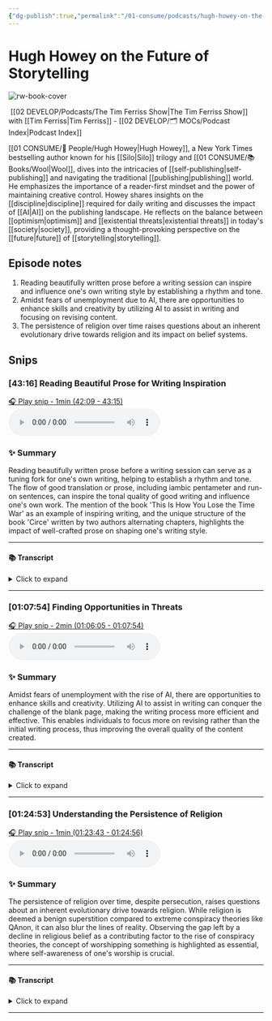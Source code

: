 ```yaml
---
{"dg-publish":true,"permalink":"/01-consume/podcasts/hugh-howey-on-the-future-of-storytelling/","title":"Hugh Howey on the Future of Storytelling","tags":["podcasts"]}
---
```


# Hugh Howey on the Future of Storytelling

![rw-book-cover](https://wsrv.nl/?url=https%3A%2F%2Fcontent.production.cdn.art19.com%2Fimages%2F69%2F10%2F10%2Ffb%2F691010fb-625e-4abe-993c-a57228b28dbe%2F91cb53ae0d5dbb379b9dffecf0a772593891d0d09bbe6d90ee746edbdb79e3ec75584f2ceb8260e9f675a90c05419b9b99842a76905b686f0f51c1a9d3e227ab.jpeg&w=300&h=300)

 [[02 DEVELOP/Podcasts/The Tim Ferriss Show\|The Tim Ferriss Show]] with [[Tim Ferriss\|Tim Ferriss]]  - [[02 DEVELOP/🗂️ MOCs/Podcast Index\|Podcast Index]]

[[01 CONSUME/👥 People/Hugh Howey\|Hugh Howey]], a New York Times bestselling author known for his [[Silo\|Silo]] trilogy and [[01 CONSUME/📚 Books/Wool\|Wool]], dives into the intricacies of [[self-publishing\|self-publishing]] and navigating the traditional [[publishing\|publishing]] world. He emphasizes the importance of a reader-first mindset and the power of maintaining creative control. Howey shares insights on the [[discipline\|discipline]] required for daily writing and discusses the impact of [[AI\|AI]] on the publishing landscape. He reflects on the balance between [[optimism\|optimism]] and [[existential threats\|existential threats]] in today's [[society\|society]], providing a thought-provoking perspective on the [[future\|future]] of [[storytelling\|storytelling]].
 

## Episode notes


1. Reading beautifully written prose before a writing session can inspire and influence one's own writing style by establishing a rhythm and tone.
2. Amidst fears of unemployment due to AI, there are opportunities to enhance skills and creativity by utilizing AI to assist in writing and focusing on revising content.
3. The persistence of religion over time raises questions about an inherent evolutionary drive towards religion and its impact on belief systems.


## Snips


### [43:16] Reading Beautiful Prose for Writing Inspiration


[🎧 Play snip - 1min️ (42:09 - 43:15)](https://share.snipd.com/snip/bcdf2a44-9ef6-4e24-a303-445ff3ecf1c9)
<audio controls> <source src="https://rss.art19.com/episodes/2a339c51-78b7-4350-a008-bb31d77b6345.mp3?rss_browser=BAhJIgpTbmlwZAY6BkVU--7de01baece82063bda1cca2dc0d698735fdbe34a#t=42:09,43:15"> </audio>




### ✨ Summary
Reading beautifully written prose before a writing session can serve as a tuning fork for one's own writing, helping to establish a rhythm and tone. The flow of good translation or prose, including iambic pentameter and run-on sentences, can inspire the tonal quality of good writing and influence one's own work. The mention of the book 'This Is How You Lose the Time War' as an example of inspiring writing, and the unique structure of the book 'Circe' written by two authors alternating chapters, highlights the impact of well-crafted prose on shaping one's writing style.


---




#### 📚 Transcript
<details>
<summary>Click to expand</summary>
<blockquote><b>Hugh Howey</b><br/><br/>Think reading beautiful prose is almost like striking a tuning fork before your writing session. I think it's really awesome to pick up. There's several things you can do. You can read stuff that's nonsense, but beautiful, like some Proust. And you can just turn to any part of Proust, it's all the same. The beginning of a story reads just like the middle of the stories. But the way a good translation of Proust flows, that iambic pentameter, the run-on sentences, it's like it's, you start to hear the tonal quality of good music in words, and then you Can start to sing in that key yourself. Some of the books I've read recently that have, I think, upped my writing. One was, This Is How You Lose the Time War, which is- So good. That is an incredible book. And it's short. And it's one of those that you could just pick up and read again to like, remind yourself what writing can sound like. Also fascinating because it was written by two authors who alternated back and forth, which is structural to the story, which works. Circe. Have you read that?</blockquote><br/><blockquote><b>Tim Ferriss</b><br/><br/>I haven't yet read it.</blockquote><br/><blockquote><b>Hugh Howey</b><br/><br/>I have seen so many people reading it. I've seen friends reading it. It took me forever to read that. The</blockquote>
</details>



---


### [01:07:54] Finding Opportunities in Threats


[🎧 Play snip - 2min️ (01:06:05 - 01:07:54)](https://share.snipd.com/snip/79fa84c0-ec9c-4684-aa79-d9e98157d84a)
<audio controls> <source src="https://rss.art19.com/episodes/2a339c51-78b7-4350-a008-bb31d77b6345.mp3?rss_browser=BAhJIgpTbmlwZAY6BkVU--7de01baece82063bda1cca2dc0d698735fdbe34a#t=01:06:05,01:07:54"> </audio>




### ✨ Summary
Amidst fears of unemployment with the rise of AI, there are opportunities to enhance skills and creativity. Utilizing AI to assist in writing can conquer the challenge of the blank page, making the writing process more efficient and effective. This enables individuals to focus more on revising rather than the initial writing process, thus improving the overall quality of the content created.


---




#### 📚 Transcript
<details>
<summary>Click to expand</summary>
<blockquote><b>Tim Ferriss</b><br/><br/>Are the opportunities hiding in the threats, right? When I see this, because I've also seen some fears around unemployment, which I think are valid in a lot of respects. I would disagree strongly with Kevin on that, right? And I think he wrote in his Wired piece that he felt net known would lose jobs because AI. I disagree with that. But are there any opportunities that you see? And I guess we kind of telegraphed some of it in terms of getting skills up to 80% of an industry veteran. But as you think about all of the noise that's going to be generated and all of the experimentation that's going to happen, which is intrinsically interesting to me, what are some of Maybe the opportunities that people might not see or things that come to mind for you? Because I think of, for instance, I'll throw one out there, which is just conquering the empty page. If I could use voice to kind of ramble my ideas, which I'm very good at doing, they come out pretty polished. I'm like, man, I wish I could have just written that. So many times I'll say something to Matt, my writing partner, and it comes out perfect.</blockquote><br/><blockquote><b>Hugh Howey</b><br/><br/>And neither one of us are typing. I'm like, we will never get that back, will we? And it's gone. No, exactly.</blockquote><br/><blockquote><b>Tim Ferriss</b><br/><br/>So if I could do that into an AI who would clean it up, make a few suggestions, boom, I've just conquered the empty page. Yeah. And now I have something. Once I have clay on the table to work with, now I can work with it. Revising is so much easier than writing. So much easier, right? So that would be one example where I could see AI enabling me to do better, more consistent writing. I'm wondering if other use cases come to mind. Yeah, that's a really good one.</blockquote><br/><blockquote><b>Hugh Howey</b><br/><br/>One thing I'll say about, go back to Kevin's net unemployment, I think he can be right, but it doesn't make it any easier because</blockquote>
</details>



---


### [01:24:53] Understanding the Persistence of Religion


[🎧 Play snip - 1min️ (01:23:43 - 01:24:56)](https://share.snipd.com/snip/993951cd-dfd6-4846-9285-98f8336773f5)
<audio controls> <source src="https://rss.art19.com/episodes/2a339c51-78b7-4350-a008-bb31d77b6345.mp3?rss_browser=BAhJIgpTbmlwZAY6BkVU--7de01baece82063bda1cca2dc0d698735fdbe34a#t=01:23:43,01:24:56"> </audio>




### ✨ Summary
The persistence of religion over time, despite persecution, raises questions about an inherent evolutionary drive towards religion. While religion is deemed a benign superstition compared to extreme conspiracy theories like QAnon, it can also blur the lines of reality. Observing the gap left by a decline in religious belief as a contributing factor to the rise of conspiracy theories, the concept of worshipping something is highlighted as essential, where self-awareness of one's worship is crucial.


---




#### 📚 Transcript
<details>
<summary>Click to expand</summary>
<blockquote><b>Tim Ferriss</b><br/><br/>Building. A lot of science. A lot of original science was coming out of- Absolutely. A lot of amazing science. And just the sheer prevalence and persistence over time, despite in some places persecution, is it like birds building bird nests? Is there some evolutionary inherent drive that is coded into us that leads us to pursue what we label as religion i don't know i have no idea i just i just find the sheer persistence and</blockquote><br/><blockquote><b>Hugh Howey</b><br/><br/>Durability of it very interesting it's very interesting well our superstition will never go away and i think religion is a much more benign superstition than some of the other ones That we've seen lately these deep conspiracy theories that people lose reality to. Not that believing in religion isn't also losing a sense of reality, but watching the QAnon, some of that was a gap left by a loss of religion, I think.</blockquote><br/><blockquote><b>Tim Ferriss</b><br/><br/>I'm so glad you said that because I think a lot about, and I'm blanking on the exact writing or speech from David Foster Wallace, but the gist of it is we all worship something. The key is to know what you worship, right? And if</blockquote>
</details>



---
